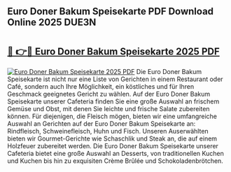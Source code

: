 ## Euro Doner Bakum Speisekarte PDF Download Online 2025 DUE3N

# <h2><a href="http://gc6d19.nevu.top/?p=Euro+Doner+Bakum+Speisekarte">🔗 👉🔴 Euro Doner Bakum Speisekarte 2025 PDF</a></h2>

[![Euro Doner Bakum Speisekarte 2025 PDF](https://i.imgur.com/dBaPXMq.png)](http://gc6d19.nevu.top/?p=Euro+Doner+Bakum+Speisekarte)
Die Euro Doner Bakum Speisekarte ist nicht nur eine Liste von Gerichten in einem Restaurant oder Café, sondern auch Ihre Möglichkeit, ein köstliches und für Ihren Geschmack geeignetes Gericht zu wählen. Auf der Euro Doner Bakum Speisekarte unserer Cafeteria finden Sie eine große Auswahl an frischem Gemüse und Obst, mit denen Sie leichte und frische Salate zubereiten können. Für diejenigen, die Fleisch mögen, bieten wir eine umfangreiche Auswahl an Gerichten auf der Euro Doner Bakum Speisekarte an: Rindfleisch, Schweinefleisch, Huhn und Fisch. Unseren Auserwählten bieten wir Gourmet-Gerichte wie Schaschlik und Steak an, die auf einem Holzfeuer zubereitet werden. Die Euro Doner Bakum Speisekarte unserer Cafeteria bietet eine große Auswahl an Desserts, von traditionellen Kuchen und Kuchen bis hin zu exquisiten Crème Brûlée und Schokoladenbrötchen.
